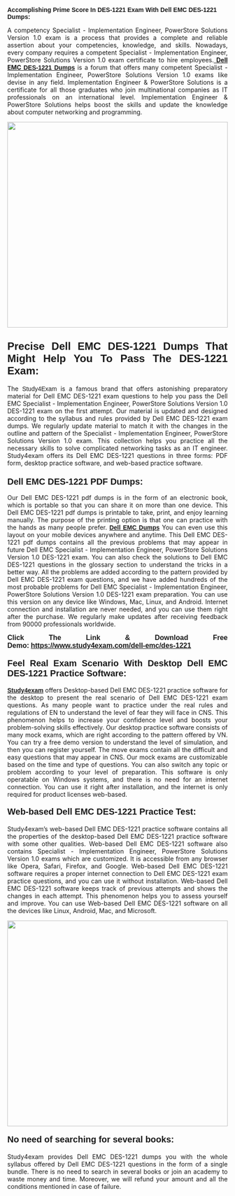 <span style="font-family:Lucida Sans Unicode,Lucida Grande,sans-serif;"><strong>Accomplishing Prime Score In DES-1221 Exam With Dell EMC DES-1221 Dumps:</strong></span></h1>

<p style="text-align: justify;">A competency Specialist - Implementation Engineer, PowerStore Solutions Version 1.0 exam is a process that provides a complete and reliable assertion about your competencies, knowledge, and skills. Nowadays, every company requires a competent Specialist - Implementation Engineer, PowerStore Solutions Version 1.0 exam certificate to hire employees.<a href="https://www.study4exam.com/dell-emc/des-1221-valid-dumps"><strong> Dell EMC <span style="font-family:Verdana,Geneva,sans-serif;">DES-1221 Dumps</span></strong></a> is a forum that offers many competent Specialist - Implementation Engineer, PowerStore Solutions Version 1.0 exams like devise in any field. Implementation Engineer & PowerStore Solutions is a certificate for all those graduates who join multinational companies as IT professionals on an international level. Implementation Engineer & PowerStore Solutions helps boost the skills and update the knowledge about computer networking and programming.</p>

<p style="text-align: justify;"><a href="https://www.study4exam.com/dell-emc/des-1221"><img alt="" src="https://lh3.googleusercontent.com/pw/AL9nZEVlv7Ske_7_4HBAyUdTuN-7WvZcN6USfD6boPasgRTsSOgYJDiupUICTUV6X1uu6AGge2hWciDKxhKOVo3NFQUTTQUskCQl05KIpPWzKoMrqE_mCRGOXTps-Wcp07HSL0DIbWWBcBIFUI3Ea8n_KHg=w1659-h933-no" style="width: 100%; height: 470px;" /></a></p>

<h2 style="text-align: justify;"><span style="font-family:Lucida Sans Unicode,Lucida Grande,sans-serif;"><strong><span style="font-size:24px;">Precise Dell EMC DES-1221 Dumps That Might Help You To Pass The DES-1221 Exam:</span></strong></span></h2>

<p style="text-align: justify;">The <span style="font-family:Lucida Sans Unicode,Lucida Grande,sans-serif;">Study4Exam</span> is a famous brand that offers astonishing preparatory material for Dell EMC DES-1221 exam questions to help you pass the Dell EMC Specialist - Implementation Engineer, PowerStore Solutions Version 1.0 DES-1221 exam on the first attempt. Our material is updated and designed according to the syllabus and rules provided by Dell EMC DES-1221 exam dumps. We regularly update material to match it with the changes in the outline and pattern of the Specialist - Implementation Engineer, PowerStore Solutions Version 1.0 exam. This collection helps you practice all the necessary skills to solve complicated networking tasks as an IT engineer. Study4exam offers its Dell EMC DES-1221 questions in three forms: PDF form, desktop practice software, and web-based practice software. </p>

<h3 style="text-align: justify;"><strong><span style="font-size:20px;"><span style="font-family:Lucida Sans Unicode,Lucida Grande,sans-serif;">Dell EMC DES-1221 PDF Dumps:</span></span></strong></h3>

<p style="text-align: justify;">Our Dell EMC DES-1221 pdf dumps is in the form of an electronic book, which is portable so that you can share it on more than one device. This Dell EMC DES-1221 pdf dumps is printable to take, print, and enjoy learning manually. The purpose of the printing option is that one can practice with the hands as many people prefer. <a href="https://www.study4exam.com/dell-emc-exams"><span style="font-family:Lucida Sans Unicode,Lucida Grande,sans-serif;"><strong>Dell EMC Dumps</strong></span></a> You can even use this layout on your mobile devices anywhere and anytime. This Dell EMC DES-1221 pdf dumps contains all the previous problems that may appear in future Dell EMC Specialist - Implementation Engineer, PowerStore Solutions Version 1.0 DES-1221 exam. You can also check the solutions to Dell EMC DES-1221 questions in the glossary section to understand the tricks in a better way. All the problems are added according to the pattern provided by Dell EMC DES-1221 exam questions, and we have added hundreds of the most probable problems for Dell EMC Specialist - Implementation Engineer, PowerStore Solutions Version 1.0 DES-1221 exam preparation. You can use this version on any device like Windows, Mac, Linux, and Android. Internet connection and installation are never needed, and you can use them right after the purchase. We regularly make updates after receiving feedback from 90000 professionals worldwide.</p>

<p style="text-align: justify;"><span style="font-family:Lucida Sans Unicode,Lucida Grande,sans-serif;"><strong><span style="font-size:16px;">Click The Link & Download Free Demo:</span></strong></span> <strong><span style="font-family:Lucida Sans Unicode,Lucida Grande,sans-serif;"><span style="font-size:16px;"><a href="https://www.study4exam.com/dell-emc/des-1221">https://www.study4exam.com/dell-emc/des-1221</a></span></span></strong></p>

<h4 style="text-align: justify;"><strong><span style="font-family:Lucida Sans Unicode,Lucida Grande,sans-serif;"><span style="font-size:20px;">Feel Real Exam Scenario With Desktop Dell EMC DES-1221 Practice Software:</span></span></strong></h4>

<p style="text-align: justify;"><a href="https://www.study4exam.com/"><span style="font-family:Verdana,Geneva,sans-serif;"><strong>Study4exam</strong></span></a> offers Desktop-based Dell EMC DES-1221 practice software for the desktop to present the real scenario of Dell EMC DES-1221 exam questions. As many people want to practice under the real rules and regulations of EN to understand the level of fear they will face in CNS. This phenomenon helps to increase your confidence level and boosts your problem-solving skills effectively. Our desktop practice software consists of many mock exams, which are right according to the pattern offered by VN. You can try a free demo version to understand the level of simulation, and then you can register yourself. The move exams contain all the difficult and easy questions that may appear in CNS. Our mock exams are customizable based on the time and type of questions. You can also switch any topic or problem according to your level of preparation. This software is only operatable on Windows systems, and there is no need for an internet connection. You can use it right after installation, and the internet is only required for product licenses web-based. </p>

<h4 style="text-align: justify;"><span style="font-family:Lucida Sans Unicode,Lucida Grande,sans-serif;"><strong><span style="font-size:20px;">Web-based Dell EMC DES-1221 Practice Test:</span></strong></span></h4>

<p style="text-align: justify;">Study4exam’s web-based Dell EMC DES-1221 practice software contains all the properties of the desktop-based Dell EMC DES-1221 practice software with some other qualities. Web-based Dell EMC DES-1221 software also contains Specialist - Implementation Engineer, PowerStore Solutions Version 1.0 exams which are customized. It is accessible from any browser like Opera, Safari, Firefox, and Google. Web-based Dell EMC DES-1221 software requires a proper internet connection to Dell EMC DES-1221 exam practice questions, and you can use it without installation. Web-based Dell EMC DES-1221 software keeps track of previous attempts and shows the changes in each attempt. This phenomenon helps you to assess yourself and improve. You can use Web-based Dell EMC DES-1221 software on all the devices like Linux, Android, Mac, and Microsoft.</p>

<p style="text-align: center;"><a href="https://www.study4exam.com/dell-emc/des-1221"><img alt="" src="https://lh3.googleusercontent.com/pw/AL9nZEUUSkRyvc4gudeH81RsLWSZLUIhDbbix90UQ4Nknl42MiPXhE2WvgE6ynXQK8mQ23j1q8BlcR3zkz-sugUKDhmp-cvdF7FN6gsDIAW958mBJ52F35JmoMau5RsT1NIRYA6usGyWQMtl6sjcUF3Hd-w=w1659-h933-no" style="width: 100%; height: 470px;" /></a></p>

<h4 style="text-align: justify;"><span style="font-family:Lucida Sans Unicode,Lucida Grande,sans-serif;"><strong><span style="font-size:20px;">No need of searching for several books:</span></strong></span></h4>

<p style="text-align: justify;">Study4exam provides Dell EMC DES-1221 dumps you with the whole syllabus offered by Dell EMC DES-1221 questions in the form of a single bundle. There is no need to search in several books or join an academy to waste money and time. Moreover, we will refund your amount and all the conditions mentioned in case of failure.</p>
